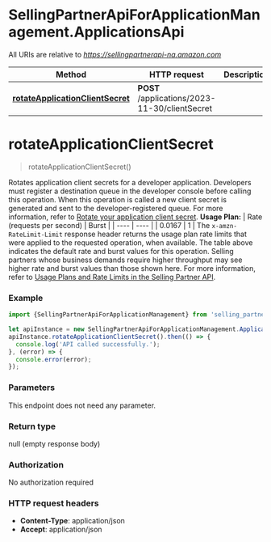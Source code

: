 # SellingPartnerApiForApplicationManagement.ApplicationsApi

All URIs are relative to *https://sellingpartnerapi-na.amazon.com*

Method | HTTP request | Description
------------- | ------------- | -------------
[**rotateApplicationClientSecret**](ApplicationsApi.md#rotateApplicationClientSecret) | **POST** /applications/2023-11-30/clientSecret | 


<a name="rotateApplicationClientSecret"></a>
# **rotateApplicationClientSecret**
> rotateApplicationClientSecret()



Rotates application client secrets for a developer application. Developers must register a destination queue in the developer console before calling this operation. When this operation is called a new client secret is generated and sent to the developer-registered queue. For more information, refer to [Rotate your application client secret](https://developer-docs.amazon.com/sp-api/v0/docs/application-management-api-v2023-11-30-use-case-guide#tutorial-rotate-your-applications-client-secret).  **Usage Plan:**  | Rate (requests per second) | Burst | | ---- | ---- | | 0.0167 | 1 |  The `x-amzn-RateLimit-Limit` response header returns the usage plan rate limits that were applied to the requested operation, when available. The table above indicates the default rate and burst values for this operation. Selling partners whose business demands require higher throughput may see higher rate and burst values than those shown here. For more information, refer to [Usage Plans and Rate Limits in the Selling Partner API](https://developer-docs.amazon.com/sp-api/docs/usage-plans-and-rate-limits-in-the-sp-api).

### Example
```javascript
import {SellingPartnerApiForApplicationManagement} from 'selling_partner_api_for_application_management';

let apiInstance = new SellingPartnerApiForApplicationManagement.ApplicationsApi();
apiInstance.rotateApplicationClientSecret().then(() => {
  console.log('API called successfully.');
}, (error) => {
  console.error(error);
});

```

### Parameters
This endpoint does not need any parameter.

### Return type

null (empty response body)

### Authorization

No authorization required

### HTTP request headers

 - **Content-Type**: application/json
 - **Accept**: application/json

